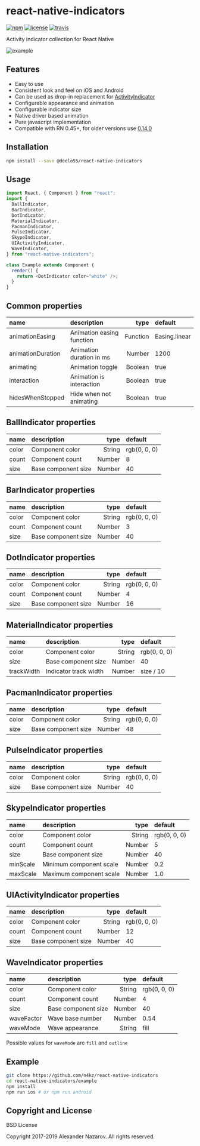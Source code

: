 [npm-badge]: https://img.shields.io/npm/v/react-native-indicators.svg?colorB=ff6d00
[npm-url]: https://npmjs.com/package/react-native-indicators
[license-badge]: https://img.shields.io/npm/l/react-native-indicators.svg?colorB=448aff
[license-url]: https://raw.githubusercontent.com/n4kz/react-native-indicators/master/license.txt
[travis-badge]: https://api.travis-ci.org/n4kz/react-native-indicators.svg?branch=master
[travis-url]: https://travis-ci.org/n4kz/react-native-indicators?branch=master
[example-url]: https://user-images.githubusercontent.com/2055622/28246049-e82c70e8-6a1b-11e7-93cc-8aa6d0d19867.gif
[indicator]: https://facebook.github.io/react-native/docs/activityindicator.html
[v014-url]: https://github.com/n4kz/react-native-indicators/releases/tag/0.14.0

# react-native-indicators

[![npm][npm-badge]][npm-url]
[![license][license-badge]][license-url]
[![travis][travis-badge]][travis-url]

Activity indicator collection for React Native

![example][example-url]

## Features

- Easy to use
- Consistent look and feel on iOS and Android
- Can be used as drop-in replacement for [ActivityIndicator][indicator]
- Configurable appearance and animation
- Configurable indicator size
- Native driver based animation
- Pure javascript implementation
- Compatible with RN 0.45+, for older versions use [0.14.0][v014-url]

## Installation

```bash
npm install --save @deelo55/react-native-indicators
```

## Usage

```javascript
import React, { Component } from "react";
import {
  BallIndicator,
  BarIndicator,
  DotIndicator,
  MaterialIndicator,
  PacmanIndicator,
  PulseIndicator,
  SkypeIndicator,
  UIActivityIndicator,
  WaveIndicator,
} from "react-native-indicators";

class Example extends Component {
  render() {
    return <DotIndicator color="white" />;
  }
}
```

## Common properties

| name              | description               |     type | default       |
| :---------------- | :------------------------ | -------: | :------------ |
| animationEasing   | Animation easing function | Function | Easing.linear |
| animationDuration | Animation duration in ms  |   Number | 1200          |
| animating         | Animation toggle          |  Boolean | true          |
| interaction       | Animation is interaction  |  Boolean | true          |
| hidesWhenStopped  | Hide when not animating   |  Boolean | true          |

## BallIndicator properties

| name  | description         |   type | default      |
| :---- | :------------------ | -----: | :----------- |
| color | Component color     | String | rgb(0, 0, 0) |
| count | Component count     | Number | 8            |
| size  | Base component size | Number | 40           |

## BarIndicator properties

| name  | description         |   type | default      |
| :---- | :------------------ | -----: | :----------- |
| color | Component color     | String | rgb(0, 0, 0) |
| count | Component count     | Number | 3            |
| size  | Base component size | Number | 40           |

## DotIndicator properties

| name  | description         |   type | default      |
| :---- | :------------------ | -----: | :----------- |
| color | Component color     | String | rgb(0, 0, 0) |
| count | Component count     | Number | 4            |
| size  | Base component size | Number | 16           |

## MaterialIndicator properties

| name       | description           |   type | default      |
| :--------- | :-------------------- | -----: | :----------- |
| color      | Component color       | String | rgb(0, 0, 0) |
| size       | Base component size   | Number | 40           |
| trackWidth | Indicator track width | Number | size / 10    |

## PacmanIndicator properties

| name  | description         |   type | default      |
| :---- | :------------------ | -----: | :----------- |
| color | Component color     | String | rgb(0, 0, 0) |
| size  | Base component size | Number | 48           |

## PulseIndicator properties

| name  | description         |   type | default      |
| :---- | :------------------ | -----: | :----------- |
| color | Component color     | String | rgb(0, 0, 0) |
| size  | Base component size | Number | 40           |

## SkypeIndicator properties

| name     | description             |   type | default      |
| :------- | :---------------------- | -----: | :----------- |
| color    | Component color         | String | rgb(0, 0, 0) |
| count    | Component count         | Number | 5            |
| size     | Base component size     | Number | 40           |
| minScale | Minimum component scale | Number | 0.2          |
| maxScale | Maximum component scale | Number | 1.0          |

## UIActivityIndicator properties

| name  | description         |   type | default      |
| :---- | :------------------ | -----: | :----------- |
| color | Component color     | String | rgb(0, 0, 0) |
| count | Component count     | Number | 12           |
| size  | Base component size | Number | 40           |

## WaveIndicator properties

| name       | description         |   type | default      |
| :--------- | :------------------ | -----: | :----------- |
| color      | Component color     | String | rgb(0, 0, 0) |
| count      | Component count     | Number | 4            |
| size       | Base component size | Number | 40           |
| waveFactor | Wave base number    | Number | 0.54         |
| waveMode   | Wave appearance     | String | fill         |

Possible values for `waveMode` are `fill` and `outline`

## Example

```bash
git clone https://github.com/n4kz/react-native-indicators
cd react-native-indicators/example
npm install
npm run ios # or npm run android
```

## Copyright and License

BSD License

Copyright 2017-2019 Alexander Nazarov. All rights reserved.

